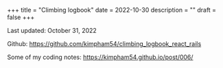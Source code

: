 +++
title = "Climbing logbook"
date = 2022-10-30
description = ""
draft = false
+++

Last updated: October 31, 2022

Github: https://github.com/kimpham54/climbing_logbook_react_rails

Some of my coding notes: https://kimpham54.github.io/post/006/